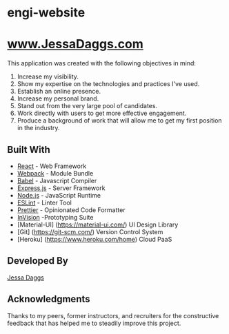 # engi-website

# www.JessaDaggs.com

This application was created with the following objectives in mind:

1. Increase my visibility.
2. Show my expertise on the technologies and practices I've used.
3. Establish an online presence.
4. Increase my personal brand.
5. Stand out from the very large pool of candidates.
6. Work directly with users to get more effective engagement.
7. Produce a background of work that will allow me to get my first position in the industry.


## Built With

- [React](https://reactjs.org/) - Web Framework
- [Webpack](https://maven.apache.org/) - Module Bundle
- [Babel](http://www.dropwizard.io/1.0.2/docs/) - Javascript Compiler
- [Express.js](https://maven.apache.org/) - Server Framework
- [Node.js](https://nodejs.org/en/) - JavaScript Runtime
- [ESLint](http://www.dropwizard.io/1.0.2/docs/) - Linter Tool
- [Prettier](https://prettier.io/docs/en/install.html) - Opinionated Code Formatter
- [InVision](https://www.invisionapp.com/studio) -Prototyping Suite
- [Material-UI] (https://material-ui.com/) UI Design Library
- [Git] (https://git-scm.com/) Version Control System
- [Heroku] (https://www.heroku.com/home) Cloud PaaS

## Developed By

[Jessa Daggs](https://github.com/jldaggs88)

## Acknowledgments

Thanks to my peers, former instructors, and recruiters for the constructive feedback that has helped me to steadily improve this project.

